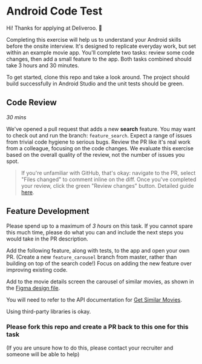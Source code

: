 # Android Code Test

Hi! Thanks for applying at Deliveroo. :tada: 

Completing this exercise will help us to understand your Android skills before the onsite interview. It's designed to replicate everyday work, but set within an example movie app. You'll complete two tasks: review some code changes, then add a small feature to the app. Both tasks combined should take 3 hours and 30 minutes.

To get started, clone this repo and take a look around. The project should build successfully in Android Studio and the unit tests should be green.

## Code Review
*30 mins*

We've opened a pull request that adds a new __search__ feature. You may want to check out and run the branch: `feature_search`. Expect a range of issues from trivial code hygiene to serious bugs. Review the PR like it's real work from a colleague, focusing on the code changes. We evaluate this exercise based on the overall quality of the review, not the number of issues you spot.

> If you're unfamiliar with GitHub, that's okay: navigate to the PR, select "Files changed" to comment inline on the diff. Once you've completed your review, click the green "Review changes" button. Detailed guide [here](https://help.github.com/en/articles/commenting-on-a-pull-request#adding-line-comments-to-a-pull-request).

## Feature Development
Please spend up to a maximum of *3 hours* on this task. If you cannot spare this much time, please do what you can and include the next steps you would take in the PR description.

Add the following feature, along with tests, to the app and open your own PR. (Create a new `feature_carousel` branch from master, rather than building on top of the search code!) Focus on adding the new feature over improving existing code.

Add to the movie details screen the carousel of similar movies, as shown in the [Figma design file](https://www.figma.com/file/IP8r4qleju5FLYKLytpegc/Take-home-task?node-id=0%3A1).

You will need to refer to the API documentation for [Get Similar Movies](https://developers.themoviedb.org/3/movies/get-similar-movies).

Using third-party libraries is okay.

### Please fork this repo and create a PR back to this one for this task
(If you are unsure how to do this, please contact your recruiter and someone will be able to help)
